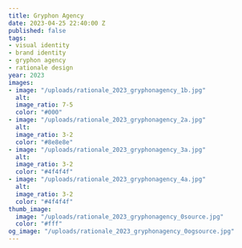 ```yaml
---
title: Gryphon Agency
date: 2023-04-25 22:40:00 Z
published: false
tags:
- visual identity
- brand identity
- gryphon agency
- rationale design
year: 2023
images:
- image: "/uploads/rationale_2023_gryphonagency_1b.jpg"
  alt: 
  image_ratio: 7-5
  color: "#000"
- image: "/uploads/rationale_2023_gryphonagency_2a.jpg"
  alt: 
  image_ratio: 3-2
  color: "#8e8e8e"
- image: "/uploads/rationale_2023_gryphonagency_3a.jpg"
  alt: 
  image_ratio: 3-2
  color: "#4f4f4f"
- image: "/uploads/rationale_2023_gryphonagency_4a.jpg"
  alt: 
  image_ratio: 3-2
  color: "#4f4f4f"
thumb_image:
  image: "/uploads/rationale_2023_gryphonagency_0source.jpg"
  color: "#fff"
og_image: "/uploads/rationale_2023_gryphonagency_0ogsource.jpg"
---
```



